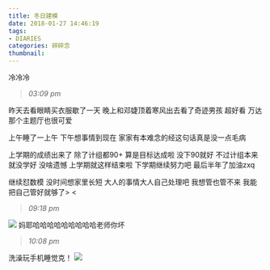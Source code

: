 ```yaml
---
title: 冬日建模
date: 2018-01-27 14:46:19
tags: 
- DIARIES
categories: 碎碎念
thumbnail:
---
```

冷冷冷
<!--more-->

>*03:09 pm*

昨天去看眼睛买衣服歇了一天
晚上和邓婕顶着寒风出去看了奇迹男孩
超好看
万达那个主题厅也很可爱

上午睡了一上午
下午想事情到现在
家家有本难念的经这句话真是没一点毛病

上学期的成绩出来了
除了计组都90+ 
算是目标达成啦 没下90就好
不过计组本来就没学好 没啥遗憾
上学期就这样结束啦
下学期继续努力吧 
最后半年了加油zxq

继续怼数模
没时间想家里长短
大人的事情大人自己处理吧
我想管也管不来
我能把自己管好就够了> <

>*09:18 pm*

![](https://ws1.sinaimg.cn/large/0068SXX6ly1fnvh9h6041j30h004mjs1.jpg)
妈耶哈哈哈哈哈哈哈哈哈老师你坏

>*10:08 pm*

洗澡玩手机睡觉克！
![](https://ws1.sinaimg.cn/large/0068SXX6ly1fnvip7c7y0j30hs09udi4.jpg)